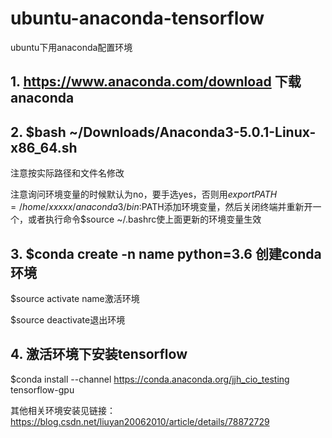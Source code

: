 # ubuntu-anaconda-tensorflow
ubuntu下用anaconda配置环境
## 1. https://www.anaconda.com/download 下载anaconda
## 2. $bash ~/Downloads/Anaconda3-5.0.1-Linux-x86_64.sh
 注意按实际路径和文件名修改
 
 注意询问环境变量的时候默认为no，要手选yes，否则用$export PATH=/home/xxxxx/anaconda3/bin:$PATH添加环境变量，然后关闭终端并重新开一个，或者执行命令$source ~/.bashrc使上面更新的环境变量生效
## 3. $conda create -n name python=3.6 创建conda环境
 $source activate name激活环境
 
 $source deactivate退出环境
## 4. 激活环境下安装tensorflow 
$conda install --channel https://conda.anaconda.org/jjh_cio_testing tensorflow-gpu

其他相关环境安装见链接：https://blog.csdn.net/liuyan20062010/article/details/78872729

